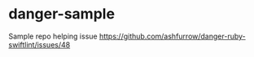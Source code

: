 # danger-sample
Sample repo helping issue https://github.com/ashfurrow/danger-ruby-swiftlint/issues/48
